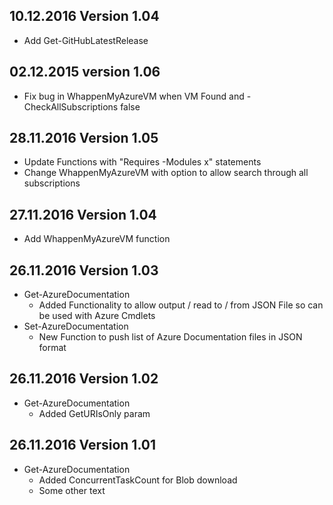 ## 10.12.2016 Version 1.04
* Add Get-GitHubLatestRelease
## 02.12.2015 version 1.06
* Fix bug in WhappenMyAzureVM when VM Found and -CheckAllSubscriptions false
## 28.11.2016 Version 1.05 
* Update Functions with "Requires -Modules x" statements
* Change WhappenMyAzureVM with option to allow search through all subscriptions 

## 27.11.2016 Version 1.04
* Add WhappenMyAzureVM function

## 26.11.2016 Version 1.03
* Get-AzureDocumentation
	* Added Functionality to allow output / read to / from JSON File so can be used with Azure Cmdlets
* Set-AzureDocumentation
	* New Function to push list of Azure Documentation files in JSON format

## 26.11.2016 Version 1.02 
* Get-AzureDocumentation 
	* Added GetURIsOnly param 

## 26.11.2016 Version 1.01 
* Get-AzureDocumentation 
	* Added ConcurrentTaskCount for Blob download  
	* Some other text
